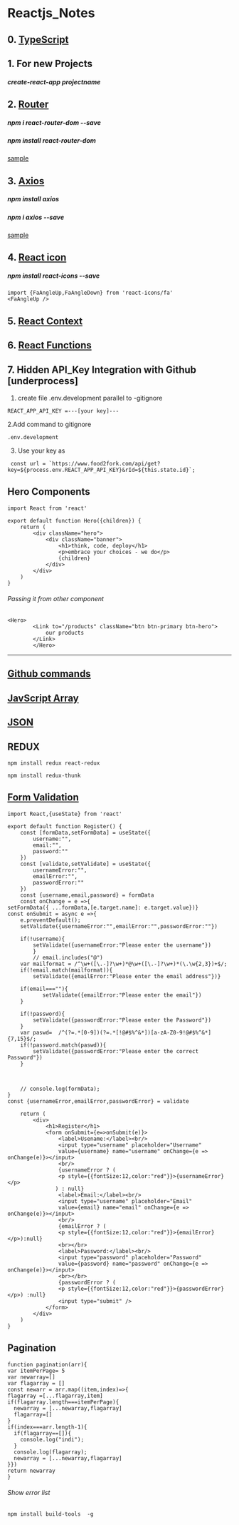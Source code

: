 # Reactjs_Notes
## 0. [TypeScript](https://github.com/sunnyprime/Reactjs_Notes/blob/master/TypeScript.md)

## 1. For new Projects
##### create-react-app projectname

## 2. [Router](https://reacttraining.com/react-router/web/guides/quick-start)
##### npm i react-router-dom --save
##### npm install react-router-dom
[sample](https://github.com/sunnyprime/Reactjs_Notes/blob/master/Router.md)


## 3. [Axios](https://www.npmjs.com/package/axios)
##### npm install axios
##### npm i axios --save
[sample](https://github.com/sunnyprime/Reactjs_Notes/blob/master/Axios.md)



 ## 4. [React icon](https://react-icons.netlify.com/#/)
 ##### npm install react-icons --save
 ```
 import {FaAngleUp,FaAngleDown} from 'react-icons/fa'
 <FaAngleUp />
 ```
 ## 5. [React Context](https://github.com/sunnyprime/Reactjs_Notes/blob/master/Technologies.md)

 ## 6. [React Functions](https://github.com/sunnyprime/Reactjs_Notes/blob/master/Function.md)

## 7. Hidden API_Key Integration with Github [underprocess]
1. create file .env.development parallel to -gitignore
```
REACT_APP_API_KEY =---[your key]---
```
2.Add command to gitignore
```
.env.development
```
3. Use your key as
```
 const url = `https://www.food2fork.com/api/get?key=${process.env.REACT_APP_API_KEY}&rId=${this.state.id}`;
```
## Hero Components
```
import React from 'react'

export default function Hero({children}) {
    return (
        <div className="hero">
            <div className="banner">
                <h1>think, code, deploy</h1>
                <p>embrace your choices - we do</p>
                {children}
            </div>
        </div>
    )
}

```
###### Passing it from other component
```
<Hero>
        <Link to="/products" className="btn btn-primary btn-hero">
            our products
        </Link>
        </Hero>
```


---

## [Github commands](https://github.com/sunnyprime/Reactjs_Notes/blob/master/github.md)

## [JavScript Array](https://github.com/sunnyprime/Reactjs_Notes/blob/master/javascript_array.md)

## [JSON](https://github.com/sunnyprime/Reactjs_Notes/blob/master/Json.md)

## REDUX
```
npm install redux react-redux
```
```
npm install redux-thunk
```
## [Form Validation](https://www.w3resource.com/javascript/form/password-validation.php)
```
import React,{useState} from 'react'

export default function Register() {
    const [formData,setFormData] = useState({
        username:"",
        email:"",
        password:""
    })
    const [validate,setValidate] = useState({
        usernameError:"",
        emailError:"",
        passwordError:""
    })
    const {username,email,password} = formData
    const onChange = e =>{
setFormData({ ...formData,[e.target.name]: e.target.value})}
const onSubmit = async e =>{
    e.preventDefault();
    setValidate({usernameError:"",emailError:"",passwordError:""})
    
    if(!username){
        setValidate({usernameError:"Please enter the username"})
        }
        // email.includes("@")
    var mailformat = /^\w+([\.-]?\w+)*@\w+([\.-]?\w+)*(\.\w{2,3})+$/;
    if(!email.match(mailformat)){
        setValidate({emailError:"Please enter the email address"})}

    if(email===""){
           setValidate({emailError:"Please enter the email"})
    }

    if(!password){
        setValidate({passwordError:"Please enter the Password"})
    }
    var paswd=  /^(?=.*[0-9])(?=.*[!@#$%^&*])[a-zA-Z0-9!@#$%^&*]{7,15}$/;
    if(!password.match(paswd)){
        setValidate({passwordError:"Please enter the correct Password"})
    }
    
    
    
    // console.log(formData);
}
const {usernameError,emailError,passwordError} = validate

    return (
        <div>
            <h1>Register</h1>
            <form onSubmit={e=>onSubmit(e)}>
                <label>Usename:</label><br/>
                <input type="username" placeholder="Username" 
                value={username} name="username" onChange={e => onChange(e)}></input>
                <br/>
                {usernameError ? (
                <p style={{fontSize:12,color:"red"}}>{usernameError} </p>
               ) : null}
                <label>Email:</label><br/>
                <input type="username" placeholder="Email" 
                value={email} name="email" onChange={e => onChange(e)}></input>
                <br/>
                {emailError ? (
                <p style={{fontSize:12,color:"red"}}>{emailError} </p>):null}
                <br></br>
                <label>Password:</label><br/>
                <input type="password" placeholder="Password" 
                value={password} name="password" onChange={e => onChange(e)}></input>
                <br></br>
                {passwordError ? (
                <p style={{fontSize:12,color:"red"}}>{passwordError} </p>) :null}
                <input type="submit" />
            </form>
        </div>
    )
}

```

## Pagination
```
function pagination(arr){
var itemPerPage= 5
var newarray=[]
var flagarray = []
const newarr = arr.map((item,index)=>{
flagarray =[...flagarray,item]
if(flagarray.length===itemPerPage){
  newarray = [...newarray,flagarray]
  flagarray=[]
}
if(index===arr.length-1){
  if(flagarray==[]){
    console.log("indi");
  }
  console.log(flagarray);
  newarray = [...newarray,flagarray]
}})
return newarray
}
```
###### Show error list
```
npm install build-tools  -g
```
